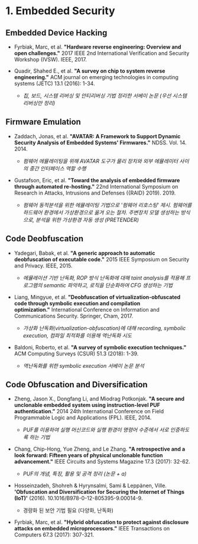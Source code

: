 # 1. Embedded Security

## Embedded Device Hacking
* Fyrbiak, Marc, et al. **"Hardware reverse engineering: Overview and open challenges."** 2017 IEEE 2nd International Verification and Security Workshop (IVSW). IEEE, 2017. 

* Quadir, Shahed E., et al. **"A survey on chip to system reverse engineering."** ACM journal on emerging technologies in computing systems (JETC) 13.1 (2016): 1-34.
  * _칩, 보드, 시스템 리버싱 및 안티리버싱 기법 정리한 서베이 논문 (우선 시스템 리버싱만 정리)_

## Firmware Emulation
* Zaddach, Jonas, et al. **"AVATAR: A Framework to Support Dynamic Security Analysis of Embedded Systems' Firmwares."** NDSS. Vol. 14. 2014.
  * _펌웨어 에뮬레이팅을 위해 AVATAR 도구가 물리 장치와 외부 에뮬레이터 사이의 중간 인터페이스 역할 수행_
  
* Gustafson, Eric, et al. **"Toward the analysis of embedded firmware through automated re-hosting."** 22nd International Symposium on Research in Attacks, Intrusions and Defenses ({RAID} 2019). 2019.
  * _펌웨어 동적분석을 위한 에뮬레이팅 기법으로 '펌웨어 리호스팅' 제시. 펌웨어를 하드웨어 환경에서 가상환경으로 옮겨 오는 절차. 주변장치 모델 생성하는 방식으로, 분석을 위한 가상환경 자동 생성 (PRETENDER)_


## Code Deobfuscation
* Yadegari, Babak, et al. **"A generic approach to automatic deobfuscation of executable code."** 2015 IEEE Symposium on Security and Privacy. IEEE, 2015.
  * _에뮬레이션 기반 난독화, ROP 방식 난독화에 대해 taint analysis를 적용해 프로그램의 semantic 파악하고, 로직을 단순화하여 CFG 생성하는 기법_

* Liang, Mingyue, et al. **"Deobfuscation of virtualization-obfuscated code through symbolic execution and compilation optimization."** International Conference on Information and Communications Security. Springer, Cham, 2017.
  * _가상화 난독화(virtualization-obfuscation)에 대해 recording, symbolic execution, 컴파일 최적화를 이용해 역난독화 시도_

* Baldoni, Roberto, et al. **"A survey of symbolic execution techniques."** ACM Computing Surveys (CSUR) 51.3 (2018): 1-39.
  * _역난독화를 위한 symbolic execution 서베이 논문 분석_
 

## Code Obfuscation and Diversification
* Zheng, Jason X., Dongfang Li, and Miodrag Potkonjak. **"A secure and unclonable embedded system using instruction-level PUF authentication.”** 2014 24th International Conference on Field Programmable Logic and Applications (FPL). IEEE, 2014.
  * _PUF를 이용하여 실행 머신코드와 실행 환경이 명령어 수준에서 서로 인증하도록 하는 기법_

* Chang, Chip-Hong, Yue Zheng, and Le Zhang. **"A retrospective and a look forward: Fifteen years of physical unclonable function advancement."** IEEE Circuits and Systems Magazine 17.3 (2017): 32-62.
  * _PUF의 개념, 특징, 활용 및 공격 정리 (논문 + a)_

* Hosseinzadeh, Shohreh & Hyrynsalmi, Sami & Leppänen, Ville. **'Obfuscation and Diversification for Securing the Internet of Things (IoT)'** (2016). 10.1016/B978-0-12-805395-9.00014-9. 
  * 경량화 된 보안 기법 필요 (다양화, 난독화)  

* Fyrbiak, Marc, et al. **"Hybrid obfuscation to protect against disclosure attacks on embedded microprocessors."** IEEE Transactions on Computers 67.3 (2017): 307-321. 

